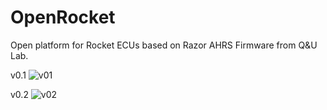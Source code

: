 OpenRocket
==========

Open platform for Rocket ECUs based on Razor AHRS Firmware from Q&U Lab.

v0.1
![v01](https://raw.github.com/gmartinvela/OpenRocket/master/images/2013-10-09_15.19.24.jpg)

v0.2
![v02](https://raw.github.com/gmartinvela/OpenRocket/master/images/2013-10-09_19.10.31.jpg)


